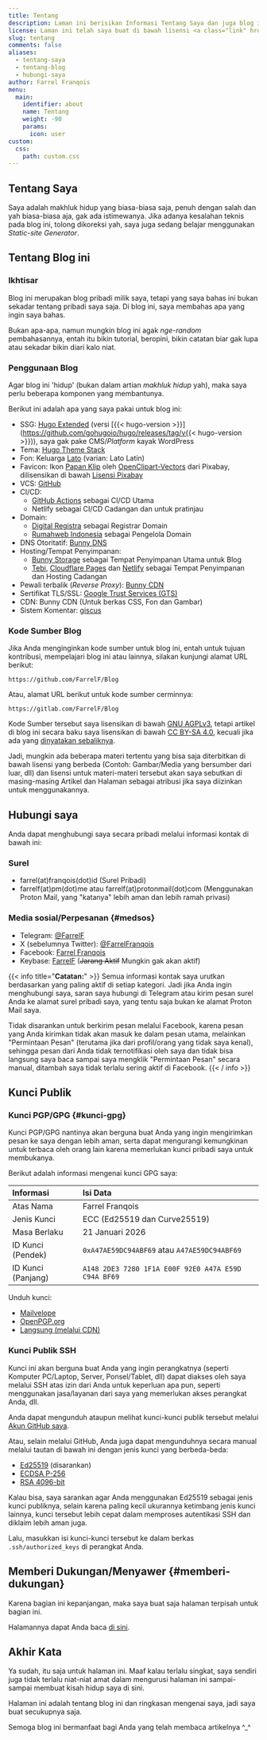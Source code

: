 ```yaml
---
title: Tentang
description: Laman ini berisikan Informasi Tentang Saya dan juga blog ini, bagi yang ingin kenalan bisa kunjungi laman ini
license: Laman ini telah saya buat di bawah lisensi <a class="link" href="https://creativecommons.org/licenses/by-nd/4.0/" target="_blank" rel="noopener">CC BY-ND 4.0</a>
slug: tentang
comments: false
aliases: 
  - tentang-saya
  - tentang-blog
  - hubungi-saya
author: Farrel Franqois
menu:
  main:
    identifier: about
    name: Tentang
    weight: -90
    params:
      icon: user
custom:
  css:
    path: custom.css
---
```


## Tentang Saya

Saya adalah makhluk hidup yang biasa-biasa saja, penuh dengan salah dan yah biasa-biasa aja, gak ada istimewanya. Jika adanya kesalahan teknis pada blog ini, tolong dikoreksi yah, saya juga sedang belajar menggunakan _Static-site Generator_.

## Tentang Blog ini

### Ikhtisar

Blog ini merupakan blog pribadi milik saya, tetapi yang saya bahas ini bukan sekadar tentang pribadi saya saja. Di blog ini, saya membahas apa yang ingin saya bahas.

Bukan apa-apa, namun mungkin blog ini agak _nge-random_ pembahasannya, entah itu bikin tutorial, beropini, bikin catatan biar gak lupa atau sekadar bikin diari kalo niat.

### Penggunaan Blog

Agar blog ini 'hidup' (bukan dalam artian _makhluk hidup_ yah), maka saya perlu beberapa komponen yang membantunya.

Berikut ini adalah apa yang saya pakai untuk blog ini:

- SSG: [Hugo Extended](https://gohugo.io/) (versi [{{< hugo-version >}}](https://github.com/gohugoio/hugo/releases/tag/v{{< hugo-version >}})), saya gak pake CMS/_Platform_ kayak WordPress
- Tema: [Hugo Theme Stack](https://github.com/CaiJimmy/hugo-theme-stack)
- Fon: Keluarga [Lato](https://www.latofonts.com/) (varian: Lato Latin)
- Favicon: Ikon [Papan Klip](https://pixabay.com/images/id-1294565/) oleh [OpenClipart-Vectors](https://pixabay.com/users/openclipart-vectors-30363/) dari Pixabay, dilisensikan di bawah [Lisensi Pixabay](https://pixabay.com/service/license/)
- VCS: [GitHub](https://github.com)
- CI/CD:
  - [GitHub Actions](https://github.com/features/actions) sebagai CI/CD Utama
  - Netlify sebagai CI/CD Cadangan dan untuk pratinjau
- Domain:
  - [Digital Registra](https://www.digitalregistra.co.id/) sebagai Registrar Domain
  - [Rumahweb Indonesia](https://www.rumahweb.com/) sebagai Pengelola Domain
- DNS Otoritatif: [Bunny DNS](https://afiliasi.farrel.franqois.id/bunny/dns/)
- Hosting/Tempat Penyimpanan:
  - [Bunny Storage](https://afiliasi.farrel.franqois.id/bunny/storage/) sebagai Tempat Penyimpanan Utama untuk Blog
  - [Tebi](https://tebi.io/), [Cloudflare Pages](https://pages.cloudflare.com/) dan [Netlify](https://www.netlify.com) sebagai Tempat Penyimpanan dan Hosting Cadangan
- Pewali terbalik (_Reverse Proxy_): [Bunny CDN](https://afiliasi.farrel.franqois.id/bunny/cdn/)
- Sertifikat TLS/SSL: [Google Trust Services (GTS)](https://pki.goog)
- CDN: Bunny CDN (Untuk berkas CSS, Fon dan Gambar)
- Sistem Komentar: [giscus](https://giscus.app)

### Kode Sumber Blog

Jika Anda menginginkan kode sumber untuk blog ini, entah untuk tujuan kontribusi, mempelajari blog ini atau lainnya, silakan kunjungi alamat URL berikut:

```plain
https://github.com/FarrelF/Blog
```

Atau, alamat URL berikut untuk kode sumber cerminnya:

```plain
https://gitlab.com/FarrelF/Blog
```

Kode Sumber tersebut saya lisensikan di bawah [GNU AGPLv3](https://github.com/FarrelF/Blog/blob/main/LICENSE), tetapi artikel di blog ini secara baku saya lisensikan di bawah [CC BY-SA 4.0](https://creativecommons.org/licenses/by-sa/4.0/), kecuali jika ada yang [dinyatakan sebaliknya](/ketentuan-dan-kebijakan-blog/).

Jadi, mungkin ada beberapa materi tertentu yang bisa saja diterbitkan di bawah lisensi yang berbeda (Contoh: Gambar/Media yang bersumber dari luar, dll) dan lisensi untuk materi-materi tersebut akan saya sebutkan di masing-masing Artikel dan Halaman sebagai atribusi jika saya diizinkan untuk menggunakannya.

## Hubungi saya

Anda dapat menghubungi saya secara pribadi melalui informasi kontak di bawah ini:

### Surel

- farrel(at)franqois(dot)id (Surel Pribadi)
- farrelf(at)pm(dot)me atau farrelf(at)protonmail(dot)com (Menggunakan Proton Mail, yang "katanya" lebih aman dan lebih ramah privasi)

### Media sosial/Perpesanan {#medsos}

- Telegram: [@FarrelF](https://t.me/FarrelF)
- X (sebelumnya Twitter): [@FarrelFranqois](https://x.com/FarrelFranqois)
- Facebook: [Farrel Franqois](https://www.facebook.com/FarrelFranqois)
- Keybase: [FarrelF](https://keybase.io/farrelf) (~~Jarang Aktif~~ Mungkin gak akan aktif)

{{< info title="**Catatan:**" >}}
Semua informasi kontak saya urutkan berdasarkan yang paling aktif di setiap kategori. Jadi jika Anda ingin menghubungi saya, saran saya hubungi di Telegram atau kirim pesan surel Anda ke alamat surel pribadi saya, yang tentu saja bukan ke alamat Proton Mail saya.

Tidak disarankan untuk berkirim pesan melalui Facebook, karena pesan yang Anda kirimkan tidak akan masuk ke dalam pesan utama, melainkan "Permintaan Pesan" (terutama jika dari profil/orang yang tidak saya kenal), sehingga pesan dari Anda tidak ternotifikasi oleh saya dan tidak bisa langsung saya baca sampai saya mengklik "Permintaan Pesan" secara manual, ditambah saya tidak terlalu sering aktif di Facebook.
{{< / info >}}

## Kunci Publik

### Kunci PGP/GPG {#kunci-gpg}

Kunci PGP/GPG nantinya akan berguna buat Anda yang ingin mengirimkan pesan ke saya dengan lebih aman, serta dapat mengurangi kemungkinan untuk terbaca oleh orang lain karena memerlukan kunci pribadi saya untuk membukanya.

Berikut adalah informasi mengenai kunci GPG saya:

|<span class="tab-center">Informasi</span>|<span class="tab-center">Isi Data</span>|
|:--------------------|:-------------------------------------------------------------|
| Atas Nama           | Farrel Franqois                                              |
| Jenis Kunci         | ECC (Ed25519 dan Curve25519)                                 |
| Masa Berlaku        | 21 Januari 2026                                              |
| ID Kunci (Pendek)   | `0xA47AE59DC94ABF69` atau `A47AE59DC94ABF69`                 |
| ID Kunci (Panjang)  | `A148 2DE3 7280 1F1A E00F 92E0 A47A E59D C94A BF69`          |

Unduh kunci:

- [Mailvelope](https://keys.mailvelope.com/pks/lookup?op=get&search=0xA47AE59DC94ABF69)
- [OpenPGP\.org](https://keys.openpgp.org/search?q=A1482DE372801F1AE00F92E0A47AE59DC94ABF69)
- [Langsung (melalui CDN)](/0xA47AE59DC94ABF69.asc)

### Kunci Publik SSH

Kunci ini akan berguna buat Anda yang ingin perangkatnya (seperti Komputer PC/Laptop, Server, Ponsel/Tablet, dll) dapat diakses oleh saya melalui SSH atas izin dari Anda untuk keperluan apa pun, seperti menggunakan jasa/layanan dari saya yang memerlukan akses perangkat Anda, dll.

Anda dapat mengunduh ataupun melihat kunci-kunci publik tersebut melalui [Akun GitHub saya](https://github.com/FarrelF.keys).

Atau, selain melalui GitHub, Anda juga dapat mengunduhnya secara manual melalui tautan di bawah ini dengan jenis kunci yang berbeda-beda:

- [Ed25519](/ssh/id_ed25519.pub) (disarankan)
- [ECDSA P-256](/ssh/id_ecdsa.pub)
- [RSA 4096-bit](/ssh/id_rsa.pub)

Kalau bisa, saya sarankan agar Anda menggunakan Ed25519 sebagai jenis kunci publiknya, selain karena paling kecil ukurannya ketimbang jenis kunci lainnya, kunci tersebut lebih cepat dalam memproses autentikasi SSH dan diklaim lebih aman juga.

Lalu, masukkan isi kunci-kunci tersebut ke dalam berkas `.ssh/authorized_keys` di perangkat Anda.

## Memberi Dukungan/Menyawer {#memberi-dukungan}

Karena bagian ini kepanjangan, maka saya buat saja halaman terpisah untuk bagian ini.

Halamannya dapat Anda baca [di sini](/dukung/).

## Akhir Kata

Ya sudah, itu saja untuk halaman ini. Maaf kalau terlalu singkat, saya sendiri juga tidak terlalu niat-niat amat dalam mengurusi halaman ini sampai-sampai membuat kisah hidup saya di sini.

Halaman ini adalah tentang blog ini dan ringkasan mengenai saya, jadi saya buat secukupnya saja.

Semoga blog ini bermanfaat bagi Anda yang telah membaca artikelnya ^_^
